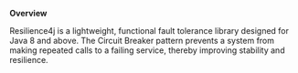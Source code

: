 **Overview** 

Resilience4j is a lightweight, functional fault tolerance library designed for Java 8 and above. The Circuit Breaker pattern prevents a system from making repeated calls to a failing service, thereby improving stability and resilience. 
